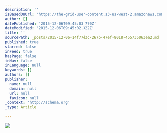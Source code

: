 ```yaml
---
description: ''
isBasedOnUrl: 'https://the-grid-user-content.s3-us-west-2.amazonaws.com/e7c127cc-fd3a-41d4-83cf-e52f8ba7fb99.png'
author: []
datePublished: '2015-12-06T09:45:03.770Z'
dateModified: '2015-12-06T09:45:02.322Z'
title: ''
sourcePath: _posts/2015-12-06-14f77d3c-267b-47ef-8018-455735063ea2.md
published: true
starred: false
inFeed: true
hasPage: false
inNav: false
inLanguage: null
keywords: []
authors: []
publisher:
  name: null
  domain: null
  url: null
  favicon: null
_context: 'http://schema.org'
_type: Article

---
```

![](https://the-grid-user-content.s3-us-west-2.amazonaws.com/e7c127cc-fd3a-41d4-83cf-e52f8ba7fb99.png)